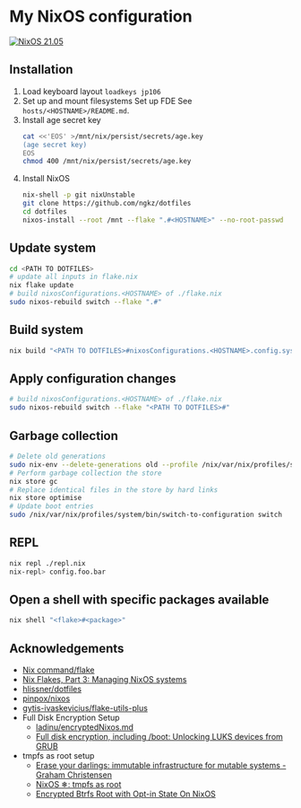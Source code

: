 # My NixOS configuration
[![NixOS 21.05](https://img.shields.io/badge/NixOS-v21.05-blue.svg?style=flat-square&logo=NixOS&logoColor=white)](https://nixos.org)

## Installation
1. Load keyboard layout
   `loadkeys jp106`
2. Set up and mount filesystems
   Set up FDE
   See `hosts/<HOSTNAME>/README.md`.
3. Install age secret key
   ```sh
   cat <<'EOS' >/mnt/nix/persist/secrets/age.key
   (age secret key)
   EOS
   chmod 400 /mnt/nix/persist/secrets/age.key
   ```
3. Install NixOS
   ```sh
   nix-shell -p git nixUnstable
   git clone https://github.com/ngkz/dotfiles
   cd dotfiles
   nixos-install --root /mnt --flake ".#<HOSTNAME>" --no-root-passwd
   ```

## Update system
```sh
cd <PATH TO DOTFILES>
# update all inputs in flake.nix
nix flake update
# build nixosConfigurations.<HOSTNAME> of ./flake.nix
sudo nixos-rebuild switch --flake ".#"
```

## Build system
```sh
nix build "<PATH TO DOTFILES>#nixosConfigurations.<HOSTNAME>.config.system.build.toplevel" [--rebuild]
```

## Apply configuration changes
```sh
# build nixosConfigurations.<HOSTNAME> of ./flake.nix
sudo nixos-rebuild switch --flake "<PATH TO DOTFILES>#"
```

## Garbage collection
```sh
# Delete old generations
sudo nix-env --delete-generations old --profile /nix/var/nix/profiles/system
# Perform garbage collection the store
nix store gc
# Replace identical files in the store by hard links
nix store optimise
# Update boot entries
sudo /nix/var/nix/profiles/system/bin/switch-to-configuration switch
```

## REPL
```sh
nix repl ./repl.nix
nix-repl> config.foo.bar
```

## Open a shell with specific packages available
```sh
nix shell "<flake>#<package>"
```

## Acknowledgements
- [Nix command/flake](https://nixos.wiki/wiki/Nix_command/flake)
- [Nix Flakes, Part 3: Managing NixOS systems](https://www.tweag.io/blog/2020-07-31-nixos-flakes/)
- [hlissner/dotfiles](https://github.com/hlissner/dotfiles)
- [pinpox/nixos](https://github.com/pinpox/nixos)
- [gytis-ivaskevicius/flake-utils-plus](https://github.com/gytis-ivaskevicius/flake-utils-plus)
- Full Disk Encryption Setup
   - [ladinu/encryptedNixos.md](https://gist.github.com/ladinu/bfebdd90a5afd45dec811296016b2a3f)
   - [Full disk encryption, including /boot: Unlocking LUKS devices from GRUB](https://cryptsetup-team.pages.debian.net/cryptsetup/encrypted-boot.html)
- tmpfs as root setup
   - [Erase your darlings: immutable infrastructure for mutable systems - Graham Christensen](https://grahamc.com/blog/erase-your-darlings)
   - [NixOS ❄: tmpfs as root](https://elis.nu/blog/2020/05/nixos-tmpfs-as-root/)
   - [Encrypted Btrfs Root with Opt-in State On NixOS](https://mt-caret.github.io/blog/posts/2020-06-29-optin-state.html)
